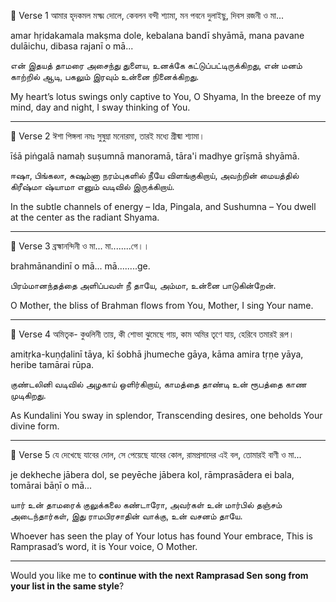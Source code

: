 🔸 Verse 1
আমার হৃদকমল মক্ষ্ম দোলে, কেবলন বন্দী শ্যামা,
মন পবনে দুলাইছু, দিবস রজনী ও মা...

amar hṛidakamala makṣma dole, kebalana bandī shyāmā,
mana pavane dulāichu, dibasa rajanī o mā...

என் இதயத் தாமரை அசைந்து துளைய, உனக்கே கட்டுப்பட்டிருக்கிறது,
என் மனம் காற்றில் ஆடி, பகலும் இரவும் உன்னை நினைக்கிறது.

My heart’s lotus swings only captive to You, O Shyama,
In the breeze of my mind, day and night, I sway thinking of You.

---

🔸 Verse 2
ঈশা পিঙ্গলা নমঃ সুষুম্না মনোরমা,
তারই মধ্যে গ্রীষ্মা শ্যামা।

īśā piṅgalā namaḥ suṣumnā manoramā,
tāra'i madhye grīṣmā shyāmā.

ஈஷா, பிங்கலா, சுஷும்னா நரம்புகளில் நீயே விளங்குகிறாய்,
அவற்றின் மையத்தில் கிரீஷ்மா ஷ்யாமா எனும் வடிவில் இருக்கிறாய்.

In the subtle channels of energy – Ida, Pingala, and Sushumna –
You dwell at the center as the radiant Shyama.

---

🔸 Verse 3
ব্রহ্মানন্দিনী ও মা...
মা........গে।।

brahmānandinī o mā...
mā........ge.

பிரம்மானந்தத்தை அளிப்பவள் நீ தாயே,
அம்மா, உன்னை பாடுகின்றேன்.

O Mother, the bliss of Brahman flows from You,
Mother, I sing Your name.

---

🔸 Verse 4
অমিতৃক- কুণ্ডলিনী তায়, কী শোভা ঝুমেছে গায়,
কাম অমির তৃণে যায়, হেরিবে তমারই রূপ।

amitṛka-kuṇḍalinī tāya, kī śobhā jhumeche gāya,
kāma amira tṛṇe yāya, heribe tamārai rūpa.

குண்டலினி வடிவில் அழகாய் ஒளிர்கிறாய்,
காமத்தை தாண்டி உன் ரூபத்தை காண முடிகிறது.

As Kundalini You sway in splendor,
Transcending desires, one beholds Your divine form.

---

🔸 Verse 5
যে দেখেছে যাবের দোল, সে পেয়েছে যাবের কোল,
রামপ্রসাদের এই বল, তোমারই বাণী ও মা...

je dekheche jābera dol, se peyēche jābera kol,
rāmprasādera ei bala, tomārai bāṇī o mā...

யார் உன் தாமரைக் குலுக்கலை கண்டாரோ, அவர்கள் உன் மார்பில் தஞ்சம் அடைந்தார்கள்,
இது ராமபிரசாதின் வாக்கு, உன் வசனம் தாயே.

Whoever has seen the play of Your lotus has found Your embrace,
This is Ramprasad’s word, it is Your voice, O Mother.

---

Would you like me to **continue with the next Ramprasad Sen song from your list in the same style**?
